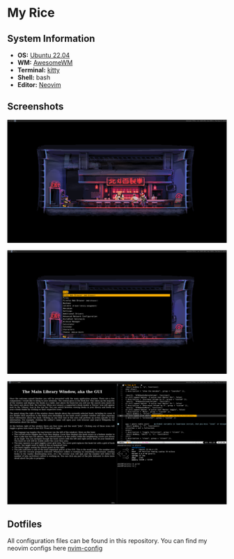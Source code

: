 # My Rice

## System Information

- **OS:** [Ubuntu 22.04](https://ubuntu.com/desktop)
- **WM:** [AwesomeWM](https://awesomewm.org/)
- **Terminal:** [kitty](https://sw.kovidgoyal.net/kitty/)
- **Shell:** bash
- **Editor:** [Neovim](https://neovim.io/)
  
## Screenshots

![Dekstop](./images/desktop.png)

![App Launcher](./images/app_launcher.png)

![terminal](./images/terminal.png)

## Dotfiles

All configuration files can be found in this repository.
You can find my neovim configs here [nvim-config](https://github.com/UmxrAbdullxh/nvim-config)
